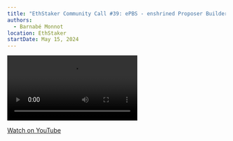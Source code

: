```yaml
---
title: "EthStaker Community Call #39: ePBS - enshrined Proposer Builder Separation"
authors:
  - Barnabé Monnot
location: EthStaker
startDate: May 15, 2024
---
```


<video src="https://www.youtube.com/live/TiPSO8IKkxE?si=GwV4cGijYnVWuPG_"></video>

[Watch on YouTube](https://www.youtube.com/live/TiPSO8IKkxE?si=GwV4cGijYnVWuPG_)
